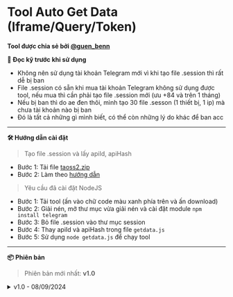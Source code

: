 # Tool Auto Get Data (Iframe/Query/Token)
**Tool được chia sẻ bởi [@guen_benn](https://t.me/guen_benn)**

**🚨 Đọc kỹ trước khi sử dụng**
- Không nên sử dụng tài khoản Telegram mới vì khi tạo file .session thì rất dễ bị ban
- File .session có sẵn khi mua tài khoản Telegram không sử dụng được tool, nếu mua thì cần phải tạo file .session mới (ưu +84 và trên 1 tháng)
- Nếu bị ban thì do ae đen thôi, mình tạo 30 file .sesson (1 thiết bị, 1 ip) mà chưa tài khoản nào bị ban
- Đó là tất cả những gì mình biết, có thể còn những lý do khác để ban acc
---
**🛠️ Hướng dẫn cài đặt**
>Tạo file .session và lấy apiId, apiHash
- Bước 1: Tải file [taoss2.zip](https://t.me/dancayairdrop/1207)
- Bước 2: Làm theo [hướng dẫn](https://t.me/dancayairdrop/1173)
>Yêu cầu đã cài đặt NodeJS
- Bước 1: Tải tool (ấn vào chữ code màu xanh phía trên và ấn download)
- Bước 2: Giải nén, mở thư mục vừa giải nén và cài đặt module `npm install telegram`
- Bước 3: Bỏ file .session vào thư mục session
- Bước 4: Thay apiId và apiHash trong file `getdata.js`
- Bước 5: Sử dụng `node getdata.js` để chạy tool
---
**📦 Phiên bản**
>Phiên bản mới nhất: **v1.0**
<details>
<summary>v1.0 - 08/09/2024</summary>
  - Chia sẻ tool
</details>
